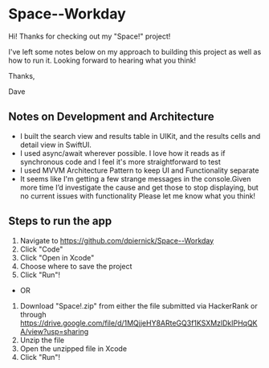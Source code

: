 # Space--Workday

Hi! Thanks for checking out my "Space!" project!

I've left some notes below on my approach to building this project as well as how to run it. Looking forward to hearing what you think!

Thanks,

Dave


## Notes on Development and Architecture
- I built the search view and results table in UIKit, and the results cells and detail view in SwiftUI.
- I used async/await wherever possible. I love how it reads as if synchronous code and I feel it's more straightforward to test
- I used MVVM Architecture Pattern to keep UI and Functionality separate
- It seems like I'm getting a few strange messages in the console.Given more time I’d investigate the cause and get those to stop displaying, but no current issues with functionality
Please let me know what you think!

## Steps to run the app
1. Navigate to https://github.com/dpiernick/Space--Workday
2. Click "Code"
3. Click "Open in Xcode"
4. Choose where to save the project
5. Click "Run"!
 - OR
1. Download "Space!.zip" from either the file submitted via HackerRank or through https://drive.google.com/file/d/1MQjjeHY8ARteGQ3f1KSXMzlDkIPHqQKA/view?usp=sharing
2. Unzip the file
3. Open the unzipped file in Xcode
4. Click "Run"!
